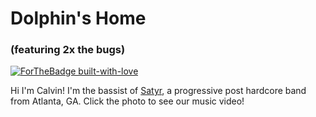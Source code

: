 # Dolphin's Home
### (featuring 2x the bugs)
[![ForTheBadge built-with-love](http://ForTheBadge.com/images/badges/built-with-love.svg)](https://GitHub.com/Naereen/)

Hi I'm Calvin! I'm the bassist of [Satyr](https://www.satyratl.com), a progressive post hardcore band from Atlanta, GA. Click the photo to see our music video! 
<a href="http://www.youtube.com/watch?feature=player_embedded&v=NsMgsqVo7KA
" target="_blank">
